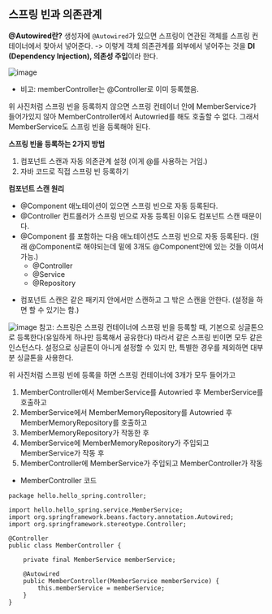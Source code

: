 ## 스프링 빈과 의존관계

**@Autowired란?**
생성자에 `@Autowired`가 있으면 스프링이 연관된 객체를 스프링 컨테이너에서 찾아서 넣어준다. 
-> 이렇게 객체 의존관계를 외부에서 넣어주는 것을 **DI (Dependency Injection), 의존성 주입**이라 한다.

![image](https://github.com/smiinii/poto/blob/main/%EC%8A%A4%ED%94%84%EB%A7%81%20%EB%B9%88%20%EB%93%B1%EB%A1%9D%20%EC%95%88%EB%90%9C%20%EC%9D%B4%EB%AF%B8%EC%A7%80.png)
- 비고: memberController는 @Controller로 이미 등록했음.

위 사진처럼 스프링 빈을 등록하지 않으면 스프링 컨테이너 안에 MemberService가 들어가있지 않아 MemberController에서 Autowried를 해도 호출할 수 없다.
그래서 MemberService도 스프링 빈을 등록해야 된다.

**스프링 빈을 등록하는 2가지 방법**
1. 컴포넌트 스캔과 자동 의존관계 설정 (이게 @를 사용하는 거임.)
2. 자바 코드로 직접 스프링 빈 등록하기

**컴포넌트 스캔 원리**
- @Component 애노테이션이 있으면 스프링 빈으로 자동 등록된다.
- @Controller 컨트롤러가 스프링 빈으로 자동 등록된 이유도 컴포넌트 스캔 때문이다.
- @Component 를 포함하는 다음 애노테이션도 스프링 빈으로 자동 등록된다. (원래 @Component로 해야되는데 밑에 3개도 @Component안에 있는 것들 이여서 가능.) <br>
    - @Controller
    - @Service
    - @Repository

+ 컴포넌트 스캔은 같은 패키지 안에서만 스캔하고 그 밖은 스캔을 안한다. (설정을 하면 할 수 있기는 함.)

![image](https://github.com/smiinii/poto/blob/main/%EC%8A%A4%ED%94%84%EB%A7%81%20%EB%B9%88%20%EB%93%B1%EB%A1%9D%20%EC%9D%B4%EB%AF%B8%EC%A7%80.png)
참고: 스프링은 스프링 컨테이너에 스프링 빈을 등록할 때, 기본으로 싱글톤으로 등록한다(유일하게 하나만
등록해서 공유한다) 따라서 같은 스프링 빈이면 모두 같은 인스턴스다. 설정으로 싱글톤이 아니게 설정할 수 있지
만, 특별한 경우를 제외하면 대부분 싱글톤을 사용한다.

위 사진처럼 스프링 빈에 등록을 하면 스프링 컨테이너에 3개가 모두 들어가고 
1. MemberController에서 MemberService를 Autowried 후 MemberService를 호출하고 
2. MemberService에서 MemberMemoryRepository를 Autowried 후 MemberMemoryRepository를 호출하고
3. MemberMemoryRepository가 작동한 후 
4. MemberService에 MemberMemoryRepository가 주입되고 MemberService가 작동 후
5. MemberController에 MemberService가 주입되고 MemberController가 작동


- MemberController 코드
```
package hello.hello_spring.controller;

import hello.hello_spring.service.MemberService;
import org.springframework.beans.factory.annotation.Autowired;
import org.springframework.stereotype.Controller;

@Controller
public class MemberController {

    private final MemberService memberService;

    @Autowired
    public MemberController(MemberService memberService) {
        this.memberService = memberService;
    }
}
```
